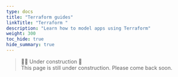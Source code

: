 ```yaml
---
type: docs
title: "Terraform guides"
linkTitle: "Terraform "
description: "Learn how to model apps using Terraform"
weight: 300
toc_hide: true
hide_summary: true
---
```


<!-- DISABLE_ALGOLIA -->


> 👷‍♂️ Under construction 🚧 <br>
This page is still under construction. Please come back soon.